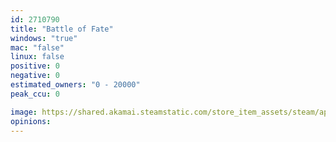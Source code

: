 ```yaml
---
id: 2710790
title: "Battle of Fate"
windows: "true"
mac: "false"
linux: false
positive: 0
negative: 0
estimated_owners: "0 - 20000"
peak_ccu: 0

image: https://shared.akamai.steamstatic.com/store_item_assets/steam/apps/2710790/header.jpg?t=1702864443
opinions:
---
```

